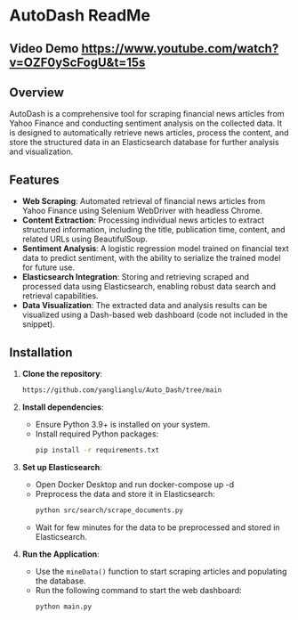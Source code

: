 # AutoDash ReadMe

## Video Demo https://www.youtube.com/watch?v=OZF0yScFogU&t=15s

## Overview
AutoDash is a comprehensive tool for scraping financial news articles from Yahoo Finance and conducting sentiment analysis on the collected data. It is designed to automatically retrieve news articles, process the content, and store the structured data in an Elasticsearch database for further analysis and visualization.

## Features

- **Web Scraping**: Automated retrieval of financial news articles from Yahoo Finance using Selenium WebDriver with headless Chrome.
- **Content Extraction**: Processing individual news articles to extract structured information, including the title, publication time, content, and related URLs using BeautifulSoup.
- **Sentiment Analysis**: A logistic regression model trained on financial text data to predict sentiment, with the ability to serialize the trained model for future use.
- **Elasticsearch Integration**: Storing and retrieving scraped and processed data using Elasticsearch, enabling robust data search and retrieval capabilities.
- **Data Visualization**: The extracted data and analysis results can be visualized using a Dash-based web dashboard (code not included in the snippet).

## Installation

1. **Clone the repository**:
   ```sh
   https://github.com/yanglianglu/Auto_Dash/tree/main
   ```

2. **Install dependencies**:
   - Ensure Python 3.9+ is installed on your system.
   - Install required Python packages:
     ```sh
     pip install -r requirements.txt
     ```

3. **Set up Elasticsearch**:
   - Open Docker Desktop and run docker-compose up -d
   - Preprocess the data and store it in Elasticsearch:
     ```sh
     python src/search/scrape_documents.py
     ```
   - Wait for few minutes for the data to be preprocessed and stored in Elasticsearch.
4. **Run the Application**:
   - Use the `mineData()` function to start scraping articles and populating the database.
   - Run the following command to start the web dashboard:
     ```sh
     python main.py
     ```
